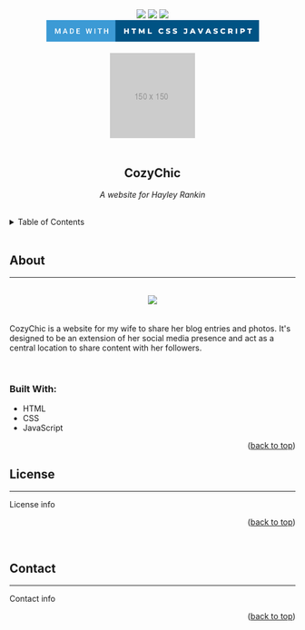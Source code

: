 <div id="top"></div>

<div align="center">
  <a href="https://opensource.org/licenses/GPL-3.0"><img src="https://img.shields.io/github/license/mrankin93/cozychic"></a> 
  <a href="https://github.com/mrankin93/cozychic/commits/main"><img src="https://img.shields.io/github/commit-activity/m/mrankin93/cozychic"></a>
  <a href="https://github.com/mrankin/cozychic"><img src="https://img.shields.io/github/repo-size/mrankin93/cozychic"></a>
</div>

<div align="center">
  <img src="img/readme-badge.svg" width=375px>
</div>

<br>

<div align="center">
  <div><a href="https://github.com/mrankin93/cozychic"><img src="img/150.png"></a>
  </div>
  <br>
  <h2 style="font-weight: bold">CozyChic</h2>
    <p style="font-style: italic"> A website for Hayley Rankin </p>
</div>

<br>
<details>
  <summary>Table of Contents</summary>
  <ol>
    <li>
      <a href="#about-the-project">About</a>
      <ul>
        <li><a href="#built-with">Built With</a></li>
      </ul>
    <li><a href="#license">License</a></li>
    <li><a href="#contact">Contact</a></li>
    
  </ol>
</details>
<br>

<h2 style="font-weight: bold" id="about-the-project">About</h2>

---
<br>
<div align="center"><img src="https://via.placeholder.com/300"></div>
<br>

<p>CozyChic is a website for my wife to share her blog entries and photos. It's designed to be an extension of her social media presence and act as a central location to share content with her followers.</p>
<br>

<h3 style="font-weight: bold" id="built-with">Built With:</h3>

- HTML
- CSS
- JavaScript

<p align="right">(<a href="#top">back to top</a>)</p>

<h2 style="font-weight: bold" id="license">License</h2>

---
<p>License info</p>
<p align="right">(<a href="#top">back to top</a>)</p>
<br>

<h2 style="font-weight: bold" id="contact">Contact</h2>

---
<p>Contact info</p>
<p align="right">(<a href="#top">back to top</a>)</p>


